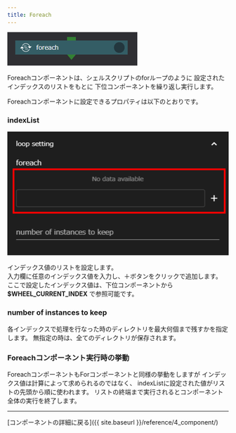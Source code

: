 ```yaml
---
title: Foreach
---
```


![img](./img/foreach.png "foreach")

Foreachコンポーネントは、シェルスクリプトのforループのように
設定されたインデックスのリストをもとに
下位コンポーネントを繰り返し実行します。

Foreachコンポーネントに設定できるプロパティは以下のとおりです。

### indexList
![img](./img/loop_setting.png "loop setting")

インデックス値のリストを設定します。  
入力欄に任意のインデックス値を入力し、＋ボタンをクリックで追加します。  
ここで設定したインデックス値は、下位コンポーネントから __$WHEEL_CURRENT_INDEX__ で参照可能です。


### number of instances to keep
各インデックスで処理を行なった時のディレクトリを最大何個まで残すかを指定します。
無指定の時は、全てのディレクトリが保存されます。


### Foreachコンポーネント実行時の挙動
ForeachコンポーネントもForコンポーネントと同様の挙動をしますが
インデックス値は計算によって求められるのではなく、
indexListに設定された値がリストの先頭から順に使われます。
リストの終端まで実行されるとコンポーネント全体の実行を終了します。

--------
[コンポーネントの詳細に戻る]({{ site.baseurl }}/reference/4_component/)


